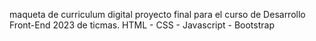 maqueta de curriculum digital
proyecto final para el curso de Desarrollo Front-End 2023 de ticmas.
HTML - CSS - Javascript - Bootstrap
